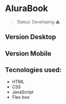 <h1>AluraBook</h1>

> Status: Developing ⚠️

## Version Desktop

## Version Mobile

## Tecnologies used:
+ HTML
+ CSS
+ JavaScript
+ Flex-box
